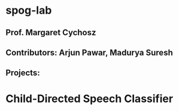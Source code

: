 # spog-lab

## Prof. Margaret Cychosz
## Contributors: Arjun Pawar, Madurya Suresh

## Projects:
# Child-Directed Speech Classifier
